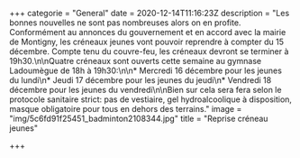 +++
categorie = "General"
date = 2020-12-14T11:16:23Z
description = "Les bonnes nouvelles ne sont pas nombreuses alors on en profite. Conformément au annonces du gouvernement et en accord avec la mairie de Montigny, les créneaux jeunes vont pouvoir reprendre à compter du 15 décembre. Compte tenu du couvre-feu, les créneaux devront se terminer à 19h30.\n\nQuatre créneaux sont ouverts cette semaine au gymnase Ladoumègue de 18h à 19h30:\n\n* Mercredi 16 décembre pour les jeunes du lundi\n* Jeudi 17 décembre pour les jeunes du jeudi\n* Vendredi 18 décembre pour les jeunes du vendredi\n\nBien sur cela sera fera selon le protocole sanitaire strict: pas de vestiaire, gel hydroalcoolique à disposition, masque obligatoire pour tous en dehors des terrains."
image = "img/5c6fd91f25451_badminton2108344.jpg"
title = "Reprise créneau jeunes"

+++

